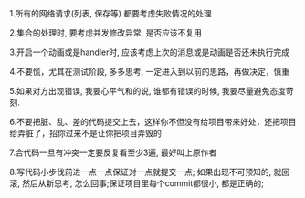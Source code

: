 
1.所有的网络请求(列表, 保存等) 都要考虑失败情况的处理

2.集合的处理时, 要考虑并发修改异常, 是否应该不复用

3.开启一个动画或是handler时, 应该考虑上次的消息或是动画是否还未执行完成

4.不要慌，尤其在测试阶段, 多多思考, 一定进入到以前的思路，再做决定，慎重

5.如果对方出现错误, 我要心平气和的说, 谁都有错误的时候, 我要尽量避免态度苛刻.

6.不要把脏、乱、差的代码提交上去，这样你不但没有给项目带来好处，还把项目给弄脏了，招你过来不是让你把项目弄毁的

7.合代码一旦有冲突一定要反复看至少3遍, 最好叫上原作者

8.写代码小步伐前进一点一点保证对一点就提交一点; 如果出现不可预知的, 就回滚, 然后从新思考, 怎么回事;保证项目里每个commit都很小, 都是正确的;


